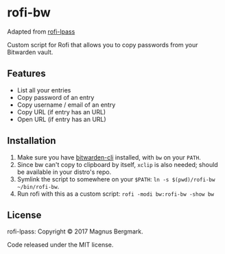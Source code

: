 # rofi-bw

Adapted from [rofi-lpass](https://github.com/Mange/rofi-lpass)

Custom script for Rofi that allows you to copy passwords from your Bitwarden vault.

## Features

* List all your entries
* Copy password of an entry
* Copy username / email of an entry
* Copy URL (if entry has an URL)
* Open URL (if entry has an URL)

## Installation

1. Make sure you have [bitwarden-cli](https://github.com/bitwarden/cli/) installed, with `bw` on your `PATH`.
2. Since bw can't copy to clipboard by itself, `xclip` is also needed; should be available in your distro's repo.
3. Symlink the script to somewhere on your `$PATH`: `ln -s $(pwd)/rofi-bw ~/bin/rofi-bw`.
4. Run rofi with this as a custom script: `rofi -modi bw:rofi-bw -show bw`

## License
rofi-lpass: Copyright © 2017 Magnus Bergmark. 

Code released under the MIT license.

